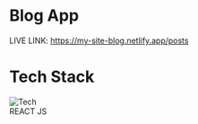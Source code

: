 # Blog App

LIVE LINK: https://my-site-blog.netlify.app/posts

# Tech Stack

![Tech](https://skills.thijs.gg/icons?i=react,js)<br/>
REACT JS
